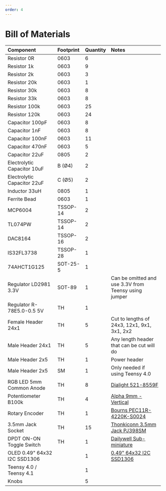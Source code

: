 ```yaml
---
order: 4
---
```


# Bill of Materials

| Component                      | Footprint | Quantity | Notes
| :---                           | :---      | :---     | :---
| Resistor 0R                    | 0603      | 6        |
| Resistor 1k                    | 0603      | 9        |
| Resistor 2k                    | 0603      | 3        |
| Resistor 20k                   | 0603      | 1        |
| Resistor 30k                   | 0603      | 8        |
| Resistor 33k                   | 0603      | 8        |
| Resistor 100k                  | 0603      | 25       |
| Resistor 120k                  | 0603      | 24       |
| Capacitor 100pF                | 0603      | 8        |
| Capacitor 1nF                  | 0603      | 8        |
| Capacitor 100nF                | 0603      | 11       |
| Capacitor 470nF                | 0603      | 5        |
| Capacitor 22uF                 | 0805      | 2        |
| Electrolytic Capacitor 10uF    | B (Ø4)    | 2        |
| Electrolytic Capacitor 22uF    | C (Ø5)    | 2        |
| Inductor 33uH                  | 0805      | 1        |
| Ferrite Bead                   | 0603      | 1        |
| MCP6004                        | TSSOP-14  | 2        |
| TL074PW                        | TSSOP-14  | 2        |
| DAC8164                        | TSSOP-16  | 2        |
| IS32FL3738                     | TSSOP-28  | 1        |
| 74AHCT1G125                    | SOT-25-5  | 1        |
| Regulator LD2981 3.3V          | SOT-89    | 1        | Can be omitted and use 3.3V from Teensy using jumper
| Regulator R-78E5.0-0.5 5V      | TH        | 1        |
| Female Header 24x1             | TH        | 5        | Cut to lengths of 24x3, 12x1, 9x1, 3x1, 2x2
| Male Header 24x1               | TH        | 5        | Any length header that can be cut will do
| Male Header 2x5                | TH        | 1        | Power header
| Male Header 2x5                | SM        | 1        | Only needed if using Teensy 4.0
| RGB LED 5mm Common Anode       | TH        | 8        | [Dialight 521-8559F](https://www.mouser.co.uk/ProductDetail/Dialight/521-8559F?qs=vmHwEFxEFR%2FyCJVY9sdZTA%3D%3D&countrycode=GB&currencycode=GBP)
| Potentiometer B100k            | TH        | 4        | [Alpha 9mm - Vertical](https://www.thonk.co.uk/shop/alpha-9mm-pots-vertical-t18/)
| Rotary Encoder                 | TH        | 1        | [Bourns PEC11R-4220K-S0024](https://www.mouser.co.uk/ProductDetail/Bourns/PEC11R-4220K-S0024?qs=Zq5ylnUbLm4cJP8MzrocUw%3D%3D)
| 3.5mm Jack Socket              | TH        | 15       | [Thonkiconn 3.5mm Jack PJ398SM](https://www.thonk.co.uk/shop/thonkiconn/)
| DPDT ON-ON Toggle Switch       | TH        | 1        | [Dailywell Sub-miniature](https://www.thonk.co.uk/shop/sub-mini-toggle-switches/)
| OLED 0.49" 64x32 I2C SSD1306   |           | 1        | [0.49" 64x32 I2C SSD1306](https://www.buydisplay.com/i2c-white-0-49-inch-oled-display-module-64x32-arduino-raspberry-pi)
| Teensy 4.0 / Teensy 4.1        |           | 1        |
| Knobs                          |           | 5        |